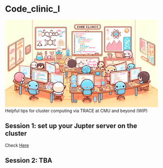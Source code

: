 # Code_clinic_I
![abs](./resource/code_clinic.webp)
Helpful tips for cluster computing via TRACE at CMU and beyond (WIP)
## Session 1: set up your Jupter server on the cluster
Check [Here](./1_setup_jupyter_server/)
## Session 2: TBA